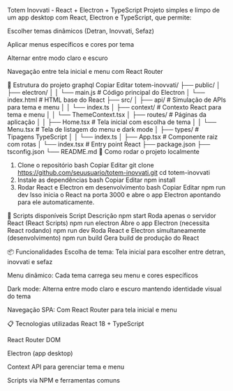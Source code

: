 Totem Inovvati - React + Electron + TypeScript
Projeto simples e limpo de um app desktop com React, Electron e TypeScript, que permite:

Escolher temas dinâmicos (Detran, Inovvati, Sefaz)

Aplicar menus específicos e cores por tema

Alternar entre modo claro e escuro

Navegação entre tela inicial e menu com React Router

📂 Estrutura do projeto
graphql
Copiar
Editar
totem-inovvati/
├── public/
│   ├── electron/
│   │   └── main.js          # Código principal do Electron
│   └── index.html           # HTML base do React
├── src/
│   ├── api/                 # Simulação de APIs para tema e menu
│   │   └── index.ts
│   ├── context/             # Contexto React para tema e menu
│   │   └── ThemeContext.tsx
│   ├── routes/              # Páginas da aplicação
│   │   ├── Home.tsx         # Tela inicial com escolha de tema
│   │   └── Menu.tsx         # Tela de listagem do menu e dark mode
│   ├── types/               # Tipagens TypeScript
│   │   └── index.ts
│   ├── App.tsx              # Componente raiz com rotas
│   └── index.tsx            # Entry point React
├── package.json
├── tsconfig.json
└── README.md
🚀 Como rodar o projeto localmente
1. Clone o repositório
bash
Copiar
Editar
git clone https://github.com/seuusuario/totem-inovvati.git
cd totem-inovvati
2. Instale as dependências
bash
Copiar
Editar
npm install
3. Rodar React e Electron em desenvolvimento
bash
Copiar
Editar
npm run dev
Isso inicia o React na porta 3000 e abre o app Electron apontando para ele automaticamente.

🧱 Scripts disponíveis
Script	Descrição
npm start	Roda apenas o servidor React (React Scripts)
npm run electron	Abre o app Electron (necessita React rodando)
npm run dev	Roda React e Electron simultaneamente (desenvolvimento)
npm run build	Gera build de produção do React

📦 Funcionalidades
Escolha de tema: Tela inicial para escolher entre detran, inovvati e sefaz

Menu dinâmico: Cada tema carrega seu menu e cores específicos

Dark mode: Alterna entre modo claro e escuro mantendo identidade visual do tema

Navegação SPA: Com React Router para tela inicial e menu

📋 Tecnologias utilizadas
React 18 + TypeScript

React Router DOM

Electron (app desktop)

Context API para gerenciar tema e menu

Scripts via NPM e ferramentas comuns